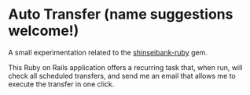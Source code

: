 # Auto Transfer (name suggestions welcome!)

A small experimentation related to the
[shinseibank-ruby](https://github.com/knshiro/shinseibank-ruby) gem.

This Ruby on Rails application offers a recurring task that, when run, will
check all scheduled transfers, and send me an email that allows me to execute
the transfer in one click.
